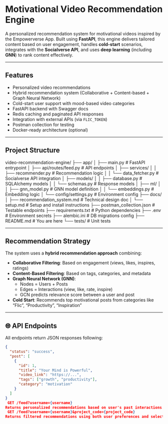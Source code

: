#  Motivational Video Recommendation Engine

A personalized recommendation system for motivational videos inspired by the Empowerverse App. Built using **FastAPI**, this engine delivers tailored content based on user engagement, handles **cold-start** scenarios, integrates with the **Socialverse API**, and uses **deep learning** (including **GNN**) to rank content effectively.

---

##  Features

-  Personalized video recommendations  
-  Hybrid recommendation system (Collaborative + Content-based + Graph Neural Network)  
-  Cold-start user support with mood-based video categories  
-  FastAPI backend with Swagger docs  
-  Redis caching and paginated API responses  
-  Integration with external APIs (via `FLIC_TOKEN`)  
-  Postman collection for testing  
-  Docker-ready architecture (optional)  

---

##  Project Structure

video-recommendation-engine/
├── app/
│ ├── main.py # FastAPI entrypoint
│ ├── api/routes/feed.py # API endpoints
│ ├── services/
│ │ ├── recommender.py # Recommendation logic
│ │ └── data_fetcher.py # Socialverse API integration
│ ├── models/
│ │ ├── database.py # SQLAlchemy models
│ │ └── schemas.py # Response models
│ ├── ml/
│ │ ├── gnn_model.py # GNN model definition
│ │ └── embeddings.py # Embedding logic
│ └── config/settings.py # Environment config
├── docs/
│ ├── recommendation_system.md # Technical design doc
│ └── setup.md # Setup and install instructions
├── postman_collection.json # Testable endpoints
├── requirements.txt # Python dependencies
├── .env # Environment secrets
├── alembic.ini # DB migrations config
├── README.md # You are here
└── tests/ # Unit tests


---

##  Recommendation Strategy

The system uses a **hybrid recommendation approach** combining:

- **Collaborative Filtering**: Based on engagement (views, likes, inspires, ratings)  
- **Content-Based Filtering**: Based on tags, categories, and metadata  
- **Graph Neural Network (GNN)**:
  - Nodes = Users + Posts  
  - Edges = Interactions (view, like, rate, inspire)  
  - GCN predicts relevance score between a user and post  
- **Cold Start**: Recommends top motivational posts from categories like “Flic”, “Productivity”, “Inspiration”

---

## 🌐 API Endpoints

All endpoints return JSON responses following:
```json
{
  "status": "success",
  "post": [
    {
      "id": 1,
      "title": "Your Mind is Powerful",
      "video_link": "https://...",
      "tags": ["growth", "productivity"],
      "category": "motivation"
    }
  ]
}
 GET /feed?username={username}
Returns personalized recommendations based on user's past interactions.
 GET /feed?username={username}&project_code={project_code}
Returns filtered recommendations using both user preferences and selected project category.

